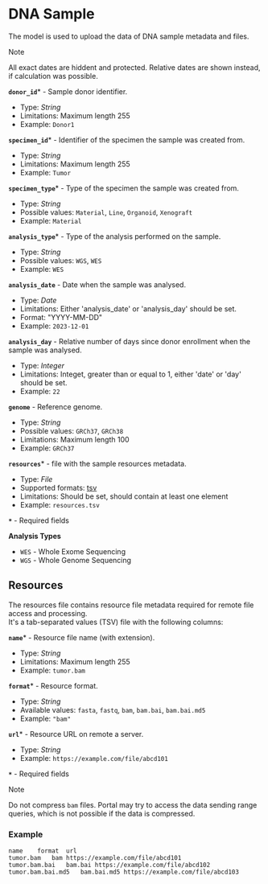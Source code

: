 # DNA Sample
The model is used to upload the data of DNA sample metadata and files.

> [!Note]
> All exact dates are hiddent and protected. Relative dates are shown instead, if calculation was possible.

**`donor_id`*** - Sample donor identifier.
- Type: _String_
- Limitations: Maximum length 255
- Example: `Donor1`

**`specimen_id`*** - Identifier of the specimen the sample was created from.
- Type: _String_
- Limitations: Maximum length 255
- Example: `Tumor`

**`specimen_type`*** - Type of the specimen the sample was created from.
- Type: _String_
- Possible values: `Material`, `Line`, `Organoid`, `Xenograft`
- Example: `Material`

**`analysis_type`*** - Type of the analysis performed on the sample.
- Type: _String_
- Possible values: `WGS`, `WES`
- Example: `WES`

**`analysis_date`** - Date when the sample was analysed.
- Type: _Date_
- Limitations: Either 'analysis_date' or 'analysis_day' should be set.
- Format: "YYYY-MM-DD"
- Example: `2023-12-01`

**`analysis_day`** - Relative number of days since donor enrollment when the sample was analysed.
- Type: _Integer_
- Limitations: Integet, greater than or equal to 1, either 'date' or 'day' should be set.
- Example: `22`

**`genome`** - Reference genome.
- Type: _String_
- Possible values: `GRCh37`, `GRCh38`
- Limitations: Maximum length 100
- Example: `GRCh37`

**`resources`*** - file with the sample resources metadata.
- Type: _File_
- Supported formats: [tsv](#resources)
- Limitations: Should be set, should contain at least one element
- Example: `resources.tsv`

**`*`** - Required fields

**Analysis Types**
- `WES` - Whole Exome Sequencing
- `WGS` - Whole Genome Sequencing


## Resources
The resources file contains resource file metadata required for remote file access and processing.  
It's a tab-separated values (TSV) file with the following columns:

**`name`*** - Resource file name (with extension).
- Type: _String_
- Limitations: Maximum length 255
- Example: `tumor.bam`

**`format`*** - Resource format.
- Type: _String_
- Available values: `fasta`, `fastq`, `bam`, `bam.bai`, `bam.bai.md5`
- Example: `"bam"`

**`url`*** - Resource URL on remote a server.
- Type: _String_
- Example: `https://example.com/file/abcd101`

**`*`** - Required fields

> [!Note]
> Do not compress `bam` files. Portal may try to access the data sending range queries, which is not possible if the data is compressed.

### Example
```tsv
name	format	url
tumor.bam	bam	https://example.com/file/abcd101
tumor.bam.bai	bam.bai	https://example.com/file/abcd102
tumor.bam.bai.md5	bam.bai.md5	https://example.com/file/abcd103
```
